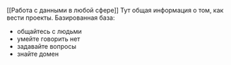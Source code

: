 [[Работа с данными в любой сфере]]
Тут общая информация о том, как вести проекты. Базированная база:
- общайтесь с людьми
- умейте говорить нет
- задавайте вопросы
- знайте домен